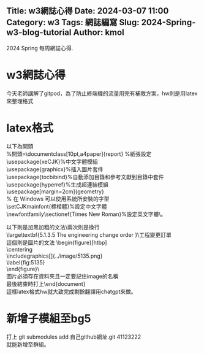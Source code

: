 Title: w3網誌心得
Date: 2024-03-07 11:00
Category: w3
Tags: 網誌編寫
Slug: 2024-Spring-w3-blog-tutorial
Author: kmol
---

2024 Spring 每周網誌心得.

<!-- PELICAN_END_SUMMARY -->

# w3網誌心得
今天老師講解了gitpod，為了防止終端機的流量用完有補救方案，hw則是用latex來整理格式
# latex格式
以下為開頭\
%開頭=\documentclass[10pt,a4paper]{report}  %紙張設定\
\usepackage{xeCJK}%中文字體模組\
\usepackage{graphicx}%插入圖片套件\
\usepackage{tocbibind}%自動添加目錄和參考文獻到目錄中套件\
\usepackage{hyperref}%生成超連結模組\
\usepackage[margin=2cm]{geometry}\
% 在 Windows 可以使用系統所安裝的字型\
\setCJKmainfont{標楷體}%設定中文字體\
\newfontfamily\sectionef{Times New Roman}%設定英文字體\。

以下則是加黑加粗的文法\\兩次則是換行\
 \large\textbf{5.1.3.5 The engineering change order }\\工程變更訂單\
 這個則是圖片的文法
 \begin{figure}[htbp]\
   \centering  \
   \includegraphics[]{../image/5135.png}\
   \label{fig:5135}\
 \end{figure}\\\
 圖片必須存在資料夾且一定要記住image的名稱\
 最後結束時打上\end{document}\
 這樣latex格式hw就大致完成剩餘翻譯用chatgpt來做。

 # 新增子模組至bg5
 打上 git submodules add 自己github網址.git 41123222\
 就能新增至群組。